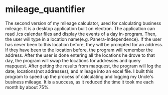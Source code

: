 # mileage_quantifier
The second version of my mileage calculator, used for calculating business mileage.  It is a desktop application built on electron.  The application can read .ics calendar files and display the events of a day in-program.  Then, the user will type in a location name(e.g. Panera-Independence).  If the user has never been to this location before, they will be prompted for an address.  If they have been to the location before, the program will remember the address.  After the user is done entering all the locations he drove to that day, the program will swap the locations for addresses and query mapquest.  After getting the results from mapquest, the program will log the date, locations(not addresses), and mileage into an excel file.  I built this program to speed up the process of calculating and logging my Uncle's business mileage.  It is a success, as it reduced the time it took me each month by about 75%.
